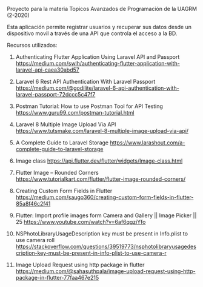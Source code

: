 Proyecto para la materia Topicos Avanzados de Programación de la UAGRM (2-2020)

Esta aplicación permite registrar usuarios y recuperar sus datos desde un dispositivo movil a través de una API que controla el acceso a la BD.

Recursos utilizados:

1. Authenticating Flutter Application Using Laravel API and Passport
https://medium.com/swlh/authenticating-flutter-application-with-laravel-api-caea30abd57

2. Laravel 6 Rest API Authentication With Laravel Passport
https://medium.com/@godilite/laravel-6-api-authentication-with-laravel-passport-72dccc5c47f7

3. Postman Tutorial: How to use Postman Tool for API Testing
https://www.guru99.com/postman-tutorial.html

4. Laravel 8 Multiple Image Upload Via API
https://www.tutsmake.com/laravel-8-multiple-image-upload-via-api/

5. A Complete Guide to Laravel Storage
https://www.larashout.com/a-complete-guide-to-laravel-storage

6. Image class
https://api.flutter.dev/flutter/widgets/Image-class.html

7. Flutter Image – Rounded Corners
https://www.tutorialkart.com/flutter/flutter-image-rounded-corners/

8. Creating Custom Form Fields in Flutter
https://medium.com/saugo360/creating-custom-form-fields-in-flutter-85a8f46c2f41

9. Flutter: Import profile images form Camera and Gallery || Image Picker || 25
https://www.youtube.com/watch?v=6af6qgziYfo

10. NSPhotoLibraryUsageDescription key must be present in Info.plist to use camera roll
https://stackoverflow.com/questions/39519773/nsphotolibraryusagedescription-key-must-be-present-in-info-plist-to-use-camera-r

11. Image Upload Request using http package in flutter
https://medium.com/@sahasuthpala/image-upload-request-using-http-package-in-flutter-77faa467e215